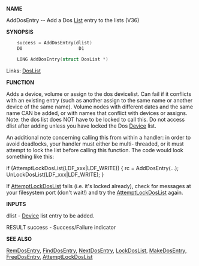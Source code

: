 
**NAME**

AddDosEntry -- Add a Dos [List](_007D) entry to the lists (V36)

**SYNOPSIS**

```c
    success = AddDosEntry(dlist)
    D0                     D1

    LONG AddDosEntry(struct DosList *)

```
Links: [DosList](_0078) 

**FUNCTION**

Adds a device, volume or assign to the dos devicelist.  Can fail if it
conflicts with an existing entry (such as another assign to the same
name or another device of the same name).  Volume nodes with different
dates and the same name CAN be added, or with names that conflict with
devices or assigns.  Note: the dos list does NOT have to be locked to
call this.  Do not access dlist after adding unless you have locked the
Dos [Device](_0087) list.

An additional note concerning calling this from within a handler:
in order to avoid deadlocks, your handler must either be multi-
threaded, or it must attempt to lock the list before calling this
function.  The code would look something like this:

if (AttemptLockDosList(LDF_xxx|LDF_WRITE))
{
rc = AddDosEntry(...);
UnLockDosList(LDF_xxx|LDF_WRITE);
}

If [AttemptLockDosList](AttemptLockDosList) fails (i.e. it's locked already), check for
messages at your filesystem port (don't wait!) and try the
[AttemptLockDosList](AttemptLockDosList) again.

**INPUTS**

dlist   - [Device](_0087) list entry to be added.

RESULT
success - Success/Failure indicator

**SEE ALSO**

[RemDosEntry](RemDosEntry), [FindDosEntry](FindDosEntry), [NextDosEntry](NextDosEntry), [LockDosList](LockDosList),
[MakeDosEntry](MakeDosEntry), [FreeDosEntry](FreeDosEntry), [AttemptLockDosList](AttemptLockDosList)
